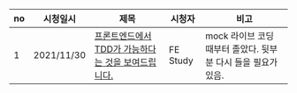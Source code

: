 |no|시청일시|제목|시청자|비고|
|--|--|--|--|--|
|1|2021/11/30|[프론트엔드에서 TDD가 가능하다는 것을 보여드립니다.](https://www.youtube.com/watch?v=L1dtkLeIz-M)|FE Study|mock 라이브 코딩 때부터 졸았다. 뒷부분 다시 들을 필요가 있음.|
